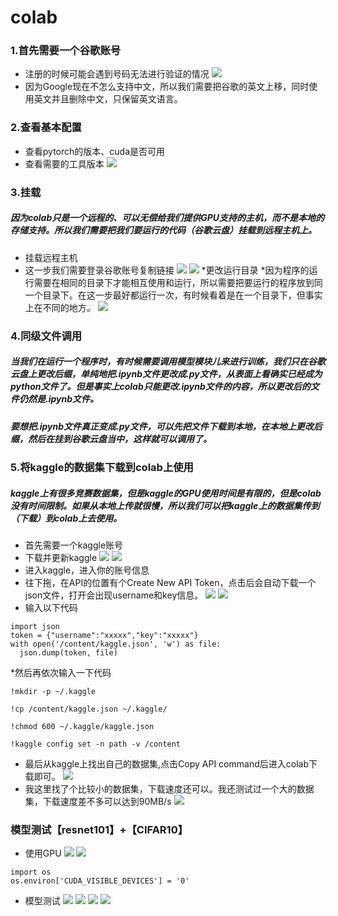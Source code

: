 # colab

### 1.首先需要一个谷歌账号

* 注册的时候可能会遇到号码无法进行验证的情况
![](https://note.youdao.com/yws/api/personal/file/WEBa0668ffc1ca2c15b97f9f9ca83bb29d1?method=download&shareKey=8059a359abd1456eb147a7ce3ca3da7e)
* 因为Google现在不怎么支持中文，所以我们需要把谷歌的英文上移，同时使用英文并且删除中文，只保留英文语言。

### 2.查看基本配置
* 查看pytorch的版本、cuda是否可用
* 查看需要的工具版本
![](https://note.youdao.com/yws/api/personal/file/WEB0294050bc7518b167128d0df6b37c228?method=download&shareKey=7b7b60484ef5920277f8e14c4a0a3676)

### 3.挂载
##### 因为colab只是一个远程的、可以无偿给我们提供GPU支持的主机，而不是本地的存储支持。所以我们需要把我们要运行的代码（谷歌云盘）挂载到远程主机上。
* 挂载远程主机
* 这一步我们需要登录谷歌账号复制链接
![](https://note.youdao.com/yws/api/personal/file/WEBe3ce70c3b9132859e07f4502634074b4?method=download&shareKey=faa3850eb8dcd4d62617542ca0406768)
![](https://note.youdao.com/yws/api/personal/file/WEB298e801d0a3acba2667fe7ba8c3e6b8c?method=download&shareKey=49b1dbf0ab5675af3b63016127b1f7db)
*更改运行目录
*因为程序的运行需要在相同的目录下才能相互使用和运行，所以需要把要运行的程序放到同一个目录下。在这一步最好都运行一次，有时候看着是在一个目录下，但事实上在不同的地方。
![](https://note.youdao.com/yws/api/personal/file/WEB4769a1f4d67bdd6fa62e8c71a896ccab?method=download&shareKey=adfef04bbd9d574cc7ac43aadc1674c7)
### 4.同级文件调用
##### 当我们在运行一个程序时，有时候需要调用模型模块儿来进行训练，我们只在谷歌云盘上更改后缀，单纯地把.ipynb文件更改成.py文件，从表面上看确实已经成为python文件了。但是事实上colab只能更改.ipynb文件的内容，所以更改后的文件仍然是.ipynb文件。
##### 要想把.ipynb文件真正变成.py文件，可以先把文件下载到本地，在本地上更改后缀，然后在挂到谷歌云盘当中，这样就可以调用了。
### 5.将kaggle的数据集下载到colab上使用
##### kaggle上有很多竞赛数据集，但是kaggle的GPU使用时间是有限的，但是colab没有时间限制。如果从本地上传就很慢，所以我们可以把kaggle上的数据集传到（下载）到colab上去使用。
* 首先需要一个kaggle账号
* 下载并更新kaggle 
![](https://note.youdao.com/yws/api/personal/file/WEB3fda920f0e10b111103d60e8688d3719?method=download&shareKey=b5b9927cedba61bd52d83e5cd60eff46)
![](https://note.youdao.com/yws/api/personal/file/WEB0ba30ef5fb5df75925ee92e5c307643b?method=download&shareKey=546fb0f616b51d1f35a6f78897cdc1c2)
* 进入kaggle，进入你的账号信息
* 往下拖，在API的位置有个Create New API Token，点击后会自动下载一个json文件，打开会出现username和key信息。
![](https://img-blog.csdnimg.cn/20200419131732836.png)
![](https://note.youdao.com/yws/api/personal/file/WEBfb25bde78e6f9c3aef09e8e2a7d0fc9c?method=download&shareKey=e9d444d9a3d9d5829e7aa62b41b2a767)
* 输入以下代码
```
import json
token = {"username":"xxxxx","key":"xxxxx"}
with open('/content/kaggle.json', 'w') as file:
  json.dump(token, file)
```
*然后再依次输入一下代码
```
!mkdir -p ~/.kaggle
```
```
!cp /content/kaggle.json ~/.kaggle/
```
```
!chmod 600 ~/.kaggle/kaggle.json
```
```
!kaggle config set -n path -v /content
```
* 最后从kaggle上找出自己的数据集,点击Copy API command后进入colab下载即可。
![](https://note.youdao.com/yws/api/personal/file/WEBf34a4d51c6fa1e40b34b6ae821752509?method=download&shareKey=8100dc1c387dc1500f436a85f7c9a479)
* 我这里找了个比较小的数据集，下载速度还可以。我还测试过一个大的数据集，下载速度差不多可以达到90MB/s
![](https://note.youdao.com/yws/api/personal/file/WEBb6313496d36d2da249e897fc00588881?method=download&shareKey=7c07a70f4b8cb8d1c6a30bee58324f97)
### 模型测试【resnet101】+【CIFAR10】
* 使用GPU
![](https://note.youdao.com/yws/api/personal/file/WEB513ff4229077d747bf3e605c1fdd00b4?method=download&shareKey=41de0a54704bde7e2a37a9000ce1a3ea)
![](https://note.youdao.com/yws/api/personal/file/WEBec1bab9cceb85c16ce76ae81931b2465?method=download&shareKey=6eec973d892c8cece45aab04a4f77fe7)
```
import os
os.environ['CUDA_VISIBLE_DEVICES'] = '0'
```
* 模型测试
![](https://note.youdao.com/yws/api/personal/file/WEB60e4930efc965989d27d6dfa8ff18e67?method=download&shareKey=445ee61c848f3768e95af7744229c230)
![](https://note.youdao.com/yws/api/personal/file/WEBbb8925e46e1f00dd8a38c4c164545f29?method=download&shareKey=519bf7b1faef901fde7ba2d78ab7d4a1)
![](https://note.youdao.com/yws/api/personal/file/WEB2403f1cc4b962d761189f3f225a6686c?method=download&shareKey=0d6aa4fd22927bd36b165f086d3af7f5)
![](https://note.youdao.com/yws/api/personal/file/WEB1c5a74ca03d7eb939a18719674aa31e3?method=download&shareKey=c779c67e4ef52a1e9eae10065bcd1cc1)